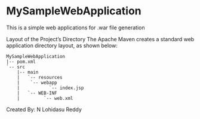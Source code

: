 # MySampleWebApplication
This is a simple web applications for .war file generation


Layout of the Project’s Directory
	The Apache Maven creates a standard web application directory layout, as shown below:

	MySampleWebApplication
	|-- pom.xml
	`-- src
		|-- main
		|   `-- resources
		|    `-- webapp
		|           `-- index.jsp
		|   `-- WEB-INF
		|         `-- web.xml
 
 
Created By: N Lohidasu Reddy
